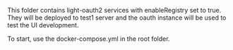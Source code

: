 This folder contains light-oauth2 services with enableRegistry set to true. They will be deployed to test1 server and the oauth instance will be used to test the UI development. 

To start, use the docker-compose.yml in the root folder.
